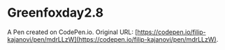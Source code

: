 # Greenfoxday2.8

A Pen created on CodePen.io. Original URL: [https://codepen.io/filip-kajanovi/pen/mdrLLzW](https://codepen.io/filip-kajanovi/pen/mdrLLzW).


